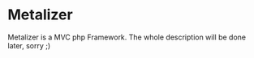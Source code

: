 Metalizer
============

Metalizer is a MVC php Framework. The whole description will be done later, sorry ;)
